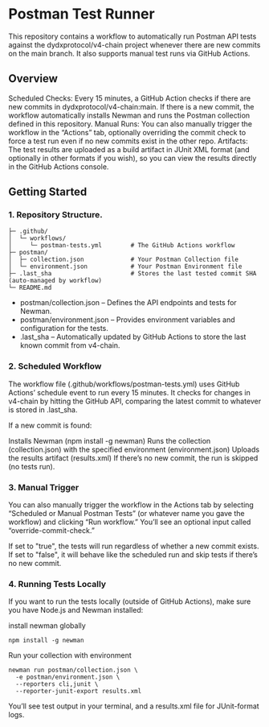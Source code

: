 # Postman Test Runner
This repository contains a workflow to automatically run Postman API tests against the dydxprotocol/v4-chain project whenever there are new commits on the main branch. It also supports manual test runs via GitHub Actions.

## Overview
Scheduled Checks: Every 15 minutes, a GitHub Action checks if there are new commits in dydxprotocol/v4-chain:main. If there is a new commit, the workflow automatically installs Newman and runs the Postman collection defined in this repository.
Manual Runs: You can also manually trigger the workflow in the “Actions” tab, optionally overriding the commit check to force a test run even if no new commits exist in the other repo.
Artifacts: The test results are uploaded as a build artifact in JUnit XML format (and optionally in other formats if you wish), so you can view the results directly in the GitHub Actions console.

## Getting Started
### 1. Repository Structure.
```
├─ .github/
│  └─ workflows/
│     └─ postman-tests.yml        # The GitHub Actions workflow
├─ postman/
│  ├─ collection.json             # Your Postman Collection file
│  └─ environment.json            # Your Postman Environment file
├─ .last_sha                      # Stores the last tested commit SHA (auto-managed by workflow)
└─ README.md                      
```

- postman/collection.json – Defines the API endpoints and tests for Newman.
- postman/environment.json – Provides environment variables and configuration for the tests.
- .last_sha – Automatically updated by GitHub Actions to store the last known commit from v4-chain.


### 2. Scheduled Workflow
The workflow file (.github/workflows/postman-tests.yml) uses GitHub Actions’ schedule event to run every 15 minutes. It checks for changes in v4-chain by hitting the GitHub API, comparing the latest commit to whatever is stored in .last_sha.

If a new commit is found:

Installs Newman (npm install -g newman)
Runs the collection (collection.json) with the specified environment (environment.json)
Uploads the results artifact (results.xml)
If there’s no new commit, the run is skipped (no tests run).

### 3. Manual Trigger
You can also manually trigger the workflow in the Actions tab by selecting “Scheduled or Manual Postman Tests” (or whatever name you gave the workflow) and clicking “Run workflow.” You’ll see an optional input called “override-commit-check.”

If set to "true", the tests will run regardless of whether a new commit exists.
If set to "false", it will behave like the scheduled run and skip tests if there’s no new commit.

### 4. Running Tests Locally
If you want to run the tests locally (outside of GitHub Actions), make sure you have Node.js and Newman installed:

install newman globally

```
npm install -g newman
```

Run your collection with environment

```
newman run postman/collection.json \
  -e postman/environment.json \
  --reporters cli,junit \
  --reporter-junit-export results.xml
```
You’ll see test output in your terminal, and a results.xml file for JUnit-format logs.
